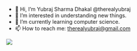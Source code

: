 - 👋 Hi, I’m Yubraj Sharma Dhakal @therealyubraj
- 👀 I’m interested in understanding new things.
- 🌱 I’m currently learning computer science.
- 📫 How to reach me: therealyubraj@gmail.com

![](https://komarev.com/ghpvc/?username=therealyubraj)
<!---
therealyubraj/therealyubraj is a ✨ special ✨ repository because its `README.md` (this file) appears on your GitHub profile.
You can click the Preview link to take a look at your changes.
--->
